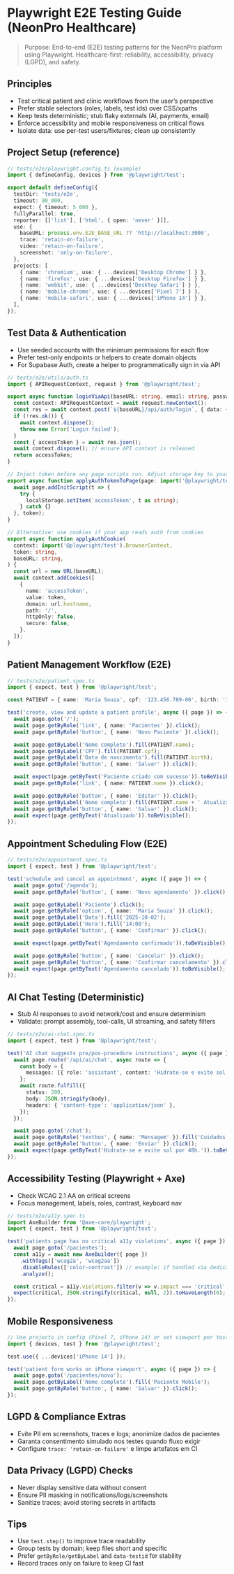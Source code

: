 # Playwright E2E Testing Guide (NeonPro Healthcare)

> Purpose: End-to-end (E2E) testing patterns for the NeonPro platform using Playwright. Healthcare-first: reliability, accessibility, privacy (LGPD), and safety.

## Principles

- Test critical patient and clinic workflows from the user’s perspective
- Prefer stable selectors (roles, labels, test ids) over CSS/xpaths
- Keep tests deterministic; stub flaky externals (AI, payments, email)
- Enforce accessibility and mobile responsiveness on critical flows
- Isolate data: use per-test users/fixtures; clean up consistently

## Project Setup (reference)

```ts
// tests/e2e/playwright.config.ts (example)
import { defineConfig, devices } from '@playwright/test';

export default defineConfig({
  testDir: 'tests/e2e',
  timeout: 90_000,
  expect: { timeout: 5_000 },
  fullyParallel: true,
  reporter: [['list'], ['html', { open: 'never' }]],
  use: {
    baseURL: process.env.E2E_BASE_URL ?? 'http://localhost:3000',
    trace: 'retain-on-failure',
    video: 'retain-on-failure',
    screenshot: 'only-on-failure',
  },
  projects: [
    { name: 'chromium', use: { ...devices['Desktop Chrome'] } },
    { name: 'firefox', use: { ...devices['Desktop Firefox'] } },
    { name: 'webkit', use: { ...devices['Desktop Safari'] } },
    { name: 'mobile-chrome', use: { ...devices['Pixel 7'] } },
    { name: 'mobile-safari', use: { ...devices['iPhone 14'] } },
  ],
});
```

## Test Data & Authentication

- Use seeded accounts with the minimum permissions for each flow
- Prefer test-only endpoints or helpers to create domain objects
- For Supabase Auth, create a helper to programmatically sign in via API

```ts
// tests/e2e/utils/auth.ts
import { APIRequestContext, request } from '@playwright/test';

export async function loginViaApi(baseURL: string, email: string, password: string) {
  const context: APIRequestContext = await request.newContext();
  const res = await context.post(`${baseURL}/api/auth/login`, { data: { email, password } });
  if (!res.ok()) {
    await context.dispose();
    throw new Error('Login failed');
  }
  const { accessToken } = await res.json();
  await context.dispose(); // ensure API context is released
  return accessToken;
}

// Inject token before any page scripts run. Adjust storage key to your app.
export async function applyAuthTokenToPage(page: import('@playwright/test').Page, token: string) {
  await page.addInitScript(t => {
    try {
      localStorage.setItem('accessToken', t as string);
    } catch {}
  }, token);
}

// Alternative: use cookies if your app reads auth from cookies
export async function applyAuthCookie(
  context: import('@playwright/test').BrowserContext,
  token: string,
  baseURL: string,
) {
  const url = new URL(baseURL);
  await context.addCookies([
    {
      name: 'accessToken',
      value: token,
      domain: url.hostname,
      path: '/',
      httpOnly: false,
      secure: false,
    },
  ]);
}
```

## Patient Management Workflow (E2E)

```ts
// tests/e2e/patient.spec.ts
import { expect, test } from '@playwright/test';

const PATIENT = { name: 'Maria Souza', cpf: '123.456.789-00', birth: '1990-01-10' };

test('create, view and update a patient profile', async ({ page }) => {
  await page.goto('/');
  await page.getByRole('link', { name: 'Pacientes' }).click();
  await page.getByRole('button', { name: 'Novo Paciente' }).click();

  await page.getByLabel('Nome completo').fill(PATIENT.name);
  await page.getByLabel('CPF').fill(PATIENT.cpf);
  await page.getByLabel('Data de nascimento').fill(PATIENT.birth);
  await page.getByRole('button', { name: 'Salvar' }).click();

  await expect(page.getByText('Paciente criado com sucesso')).toBeVisible();
  await page.getByRole('link', { name: PATIENT.name }).click();

  await page.getByRole('button', { name: 'Editar' }).click();
  await page.getByLabel('Nome completo').fill(PATIENT.name + ' Atualizado');
  await page.getByRole('button', { name: 'Salvar' }).click();
  await expect(page.getByText('Atualizado')).toBeVisible();
});
```

## Appointment Scheduling Flow (E2E)

```ts
// tests/e2e/appointment.spec.ts
import { expect, test } from '@playwright/test';

test('schedule and cancel an appointment', async ({ page }) => {
  await page.goto('/agenda');
  await page.getByRole('button', { name: 'Novo agendamento' }).click();

  await page.getByLabel('Paciente').click();
  await page.getByRole('option', { name: 'Maria Souza' }).click();
  await page.getByLabel('Data').fill('2025-10-02');
  await page.getByLabel('Hora').fill('14:00');
  await page.getByRole('button', { name: 'Confirmar' }).click();

  await expect(page.getByText('Agendamento confirmado')).toBeVisible();

  await page.getByRole('button', { name: 'Cancelar' }).click();
  await page.getByRole('button', { name: 'Confirmar cancelamento' }).click();
  await expect(page.getByText('Agendamento cancelado')).toBeVisible();
});
```

## AI Chat Testing (Deterministic)

- Stub AI responses to avoid network/cost and ensure determinism
- Validate: prompt assembly, tool-calls, UI streaming, and safety filters

```ts
// tests/e2e/ai-chat.spec.ts
import { expect, test } from '@playwright/test';

test('AI chat suggests pre/pos-procedure instructions', async ({ page }) => {
  await page.route('/api/ai/chat', async route => {
    const body = {
      messages: [{ role: 'assistant', content: 'Hidrate-se e evite sol por 48h.' }],
    };
    await route.fulfill({
      status: 200,
      body: JSON.stringify(body),
      headers: { 'content-type': 'application/json' },
    });
  });

  await page.goto('/chat');
  await page.getByRole('textbox', { name: 'Mensagem' }).fill('Cuidados pós-peeling?');
  await page.getByRole('button', { name: 'Enviar' }).click();
  await expect(page.getByText('Hidrate-se e evite sol por 48h.')).toBeVisible();
});
```

## Accessibility Testing (Playwright + Axe)

- Check WCAG 2.1 AA on critical screens
- Focus management, labels, roles, contrast, keyboard nav

```ts
// tests/e2e/a11y.spec.ts
import AxeBuilder from '@axe-core/playwright';
import { expect, test } from '@playwright/test';

test('patients page has no critical a11y violations', async ({ page }) => {
  await page.goto('/pacientes');
  const a11y = await new AxeBuilder({ page })
    .withTags(['wcag2a', 'wcag2aa'])
    .disableRules(['color-contrast']) // example: if handled via dedicated tests
    .analyze();

  const critical = a11y.violations.filter(v => v.impact === 'critical' || v.impact === 'serious');
  expect(critical, JSON.stringify(critical, null, 2)).toHaveLength(0);
});
```

## Mobile Responsiveness

```ts
// Use projects in config (Pixel 7, iPhone 14) or set viewport per test
import { devices, test } from '@playwright/test';

test.use({ ...devices['iPhone 14'] });

test('patient form works on iPhone viewport', async ({ page }) => {
  await page.goto('/pacientes/novo');
  await page.getByLabel('Nome completo').fill('Paciente Mobile');
  await page.getByRole('button', { name: 'Salvar' }).click();
});
```

## LGPD & Compliance Extras

- Evite PII em screenshots, traces e logs; anonimize dados de pacientes
- Garanta consentimento simulado nos testes quando fluxo exigir
- Configure `trace: 'retain-on-failure'` e limpe artefatos em CI

## Data Privacy (LGPD) Checks

- Never display sensitive data without consent
- Ensure PII masking in notifications/logs/screenshots
- Sanitize traces; avoid storing secrets in artifacts

## Tips

- Use `test.step()` to improve trace readability
- Group tests by domain; keep files short and specific
- Prefer `getByRole/getByLabel` and `data-testid` for stability
- Record traces only on failure to keep CI fast
